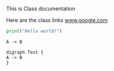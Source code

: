 This is Class documentation

Here are the class links
www.google.com

```python
print("Hello world!")
```
```puml
A -> B
```

```plantuml
digraph Test {
A -> B
}
```